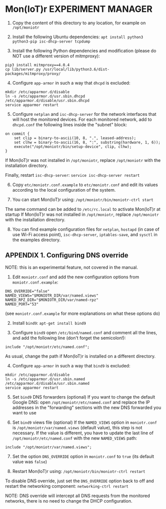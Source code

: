 # Mon(IoT)r EXPERIMENT MANAGER

1) Copy the content of this directory to any location, for example on `/opt/moniotr`

2) Install the following Ubuntu dependencies: `apt install python3 python3-pip isc-dhcp-server tcpdump`

3) Install the following Python dependencies and modification (please do NOT use a different version of mitmproxy):
```
pip3 install mitmproxy==4.0.4
cp lib/server.py /usr/local/lib/python3.6/dist-packages/mitmproxy/proxy/
```

4) Configure `app-armor` in such a way that `dhcpd` is excluded:
```
mkdir /etc/apparmor.d/disable
ln -s /etc/apparmor.d/usr.sbin.dhcpd /etc/apparmor.d/disable/usr.sbin.dhcpd
service apparmor restart
```

5) Configure `netplan` and `isc-dhcp-server` for the network interfaces that will host the monitored devices.
For each monitored network, add to `dhcpd.conf` the following lines inside the "subnet" block:
```
on commit {
    set clip = binary-to-ascii(10, 8, ".", leased-address);
    set clhw = binary-to-ascii(16, 8, ":", substring(hardware, 1, 6));
    execute("/opt/moniotr/bin/setup-device", clip, clhw);
}
```

If Mon(IoT)r was not installed in `/opt/moniotr`, replace `/opt/moniotr` with the installation directory.

Finally, restart `isc-dhcp-server`: `service isc-dhcp-server restart`

6) Copy `etc/moniotr.conf.example` to `etc/moniotr.conf` and edit its values according to the local configuration
of the system.

7) You can start Mon(IoT)r using: `/opt/moniotr/bin/moniotr-ctrl start`

The same command can be added to `/etc/rc.local` to activate Mon(IoT)r at startup
If Mon(IoT)r was not installed in `/opt/moniotr`, replace `/opt/moniotr` with the installation directory.

8) You can find example configuration files for `netplan`, `hostapd` (in case of use Wi-Fi access point),
`isc-dhcp-server`, `iptables-save`, and `sysctl` in the examples directory. 

## APPENDIX 1. Configuring DNS override

NOTE: this is an experimental feature, not covered in the manual.

1) Edit `moniotr.conf` and add the new configuration options from `moniotr.conf.example`:
```
DNS_OVERRIDE="false"
NAMED_VIEWS="$MONIOTR_DIR/var/named.views"
NAMED_RPZ_DIR="$MONIOTR_DIR/var/named-rpz"
NAMED_PORT="53"
```
(see `moniotr.conf.example` for more explanations on what these options do)

2) Install `bind9`: `apt-get install bind9`

3) Configure `bind9`
open `/etc/bind/named.conf` and comment all the lines, and add the following line (don't forget the semicolon!):
```
include "/opt/moniotr/etc/named.conf";
```

As usual, change the path if Mon(IoT)r is installed on a different directory.

4) Configure `app-armor` in such a way that `bind9` is excluded:
```
mkdir /etc/apparmor.d/disable
ln -s /etc/apparmor.d/usr.sbin.named /etc/apparmor.d/disable/usr.sbin.named
service apparmor restart
```

5) Set `bind9` DNS forwarders (optional)
If you want to change the default Google DNS:
open `/opt/moniotr/etc/named.conf` and replace the IP addresses in the "forwarding" sections with the new DNS
forwarded you want to use

6) Set `bind9` views file (optional)
If the `NAMED_VIEWS` option in `moniotr.conf` is `/opt/moniotr/var/named.views` (default value), 
this step is not necessary. If the value is different, you have to update the last line of `/opt/moniotr/etc/named.conf`
with the new `NAMED_VIEWS` path:
```
include "/opt/moniotr/var/named.views";
```

7) Set the option `DNS_OVERRIDE` option in `moniotr.conf` to `true` (its default value was `false`)

8) Restart Mon(IoT)r using: `/opt/moniotr/bin/moniotr-ctrl restart`

To disable DNS override, just set the `DNS_OVERRIDE` option back to off and restart the networking component: `networking-ctrl restart`

NOTE: DNS override will intercept all DNS requests from the monitored networks, 
      there is no need to change the DHCP configuration.
